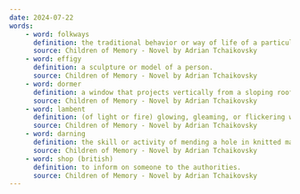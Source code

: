 ```yaml
---
date: 2024-07-22
words:
    - word: folkways
      definition: the traditional behavior or way of life of a particular community or group of people.
      source: Children of Memory - Novel by Adrian Tchaikovsky
    - word: effigy
      definition: a sculpture or model of a person.
      source: Children of Memory - Novel by Adrian Tchaikovsky
    - word: dormer
      definition: a window that projects vertically from a sloping roof.
      source: Children of Memory - Novel by Adrian Tchaikovsky
    - word: lambent
      definition: (of light or fire) glowing, gleaming, or flickering with a soft radiance.
      source: Children of Memory - Novel by Adrian Tchaikovsky
    - word: darning
      definition: the skill or activity of mending a hole in knitted material by interweaving yarn with a needle.
      source: Children of Memory - Novel by Adrian Tchaikovsky
    - word: shop (british)
      definition: to inform on someone to the authorities.
      source: Children of Memory - Novel by Adrian Tchaikovsky
---
```

